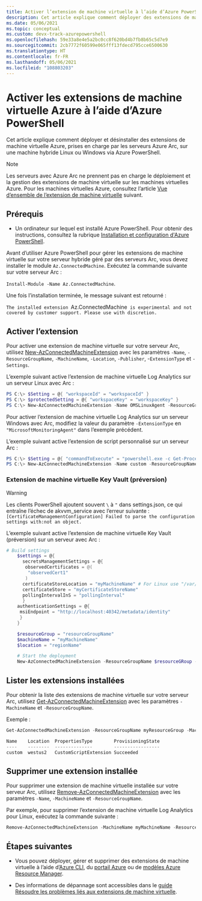 ```yaml
---
title: Activer l’extension de machine virtuelle à l’aide d’Azure PowerShell
description: Cet article explique comment déployer des extensions de machine virtuelle sur des serveurs Azure Arc exécutés dans des environnements cloud hybrides avec Azure PowerShell.
ms.date: 05/06/2021
ms.topic: conceptual
ms.custom: devx-track-azurepowershell
ms.openlocfilehash: 59e33a8e4e5a2bc0cc8f620bd4b7fb8b65c5d7e9
ms.sourcegitcommit: 2cb7772f60599e065fff13fdecd795cce6500630
ms.translationtype: HT
ms.contentlocale: fr-FR
ms.lasthandoff: 05/06/2021
ms.locfileid: "108803203"
---
```

# <a name="enable-azure-vm-extensions-using-azure-powershell"></a>Activer les extensions de machine virtuelle Azure à l’aide d’Azure PowerShell

Cet article explique comment déployer et désinstaller des extensions de machine virtuelle Azure, prises en charge par les serveurs Azure Arc, sur une machine hybride Linux ou Windows via Azure PowerShell.

> [!NOTE]
> Les serveurs avec Azure Arc ne prennent pas en charge le déploiement et la gestion des extensions de machine virtuelle sur les machines virtuelles Azure. Pour les machines virtuelles Azure, consultez l’article [Vue d’ensemble de l’extension de machine virtuelle](../../virtual-machines/extensions/overview.md) suivant.

## <a name="prerequisites"></a>Prérequis

- Un ordinateur sur lequel est installé Azure PowerShell. Pour obtenir des instructions, consultez la rubrique [Installation et configuration d'Azure PowerShell](/powershell/azure/).

Avant d’utiliser Azure PowerShell pour gérer les extensions de machine virtuelle sur votre serveur hybride géré par des serveurs Arc, vous devez installer le module `Az.ConnectedMachine`. Exécutez la commande suivante sur votre serveur Arc :

`Install-Module -Name Az.ConnectedMachine`.

Une fois l’installation terminée, le message suivant est retourné :

`The installed extension `Az.ConnectedMachine` is experimental and not covered by customer support. Please use with discretion.`

## <a name="enable-extension"></a>Activer l’extension

Pour activer une extension de machine virtuelle sur votre serveur Arc, utilisez [New-AzConnectedMachineExtension](/powershell/module/az.connectedmachine/new-azconnectedmachineextension) avec les paramètres `-Name`, `-ResourceGroupName`, `-MachineName`, `-Location`, `-Publisher`, -`ExtensionType` et `-Settings`.

L’exemple suivant active l’extension de machine virtuelle Log Analytics sur un serveur Linux avec Arc :

```powershell
PS C:\> $Setting = @{ "workspaceId" = "workspaceId" }
PS C:\> $protectedSetting = @{ "workspaceKey" = "workspaceKey" }
PS C:\> New-AzConnectedMachineExtension -Name OMSLinuxAgent -ResourceGroupName "myResourceGroup" -MachineName "myMachine" -Location "eastus" -Publisher "Microsoft.EnterpriseCloud.Monitoring" -Settings $Setting -ProtectedSetting $protectedSetting -ExtensionType "OmsAgentForLinux"
```

Pour activer l’extension de machine virtuelle Log Analytics sur un serveur Windows avec Arc, modifiez la valeur du paramètre `-ExtensionType` en `"MicrosoftMonitoringAgent"` dans l’exemple précédent.

L’exemple suivant active l’extension de script personnalisé sur un serveur Arc :

```powershell
PS C:\> $Setting = @{ "commandToExecute" = "powershell.exe -c Get-Process" }
PS C:\> New-AzConnectedMachineExtension -Name custom -ResourceGroupName myResourceGroup -MachineName myMachineName -Location eastus -Publisher "Microsoft.Compute"  -Settings $Setting -ExtensionType CustomScriptExtension
```

### <a name="key-vault-vm-extension-preview"></a>Extension de machine virtuelle Key Vault (préversion)

> [!WARNING]
> Les clients PowerShell ajoutent souvent `\` à `"` dans settings.json, ce qui entraîne l’échec de akvvm_service avec l’erreur suivante : `[CertificateManagementConfiguration] Failed to parse the configuration settings with:not an object.`

L’exemple suivant active l’extension de machine virtuelle Key Vault (préversion) sur un serveur avec Arc :

```powershell
# Build settings
    $settings = @{
      secretsManagementSettings = @{
       observedCertificates = @(
        "observedCert1"
       )
      certificateStoreLocation = "myMachineName" # For Linux use "/var/lib/waagent/Microsoft.Azure.KeyVault.Store/"
      certificateStore = "myCertificateStoreName"
      pollingIntervalInS = "pollingInterval"
      }
    authenticationSettings = @{
     msiEndpoint = "http://localhost:40342/metadata/identity"
     }
    }

    $resourceGroup = "resourceGroupName"
    $machineName = "myMachineName"
    $location = "regionName"

    # Start the deployment
    New-AzConnectedMachineExtension -ResourceGroupName $resourceGRoup -Location $location -MachineName $machineName -Name "KeyVaultForWindows or KeyVaultforLinux" -Publisher "Microsoft.Azure.KeyVault" -ExtensionType "KeyVaultforWindows or KeyVaultforLinux" -Setting (ConvertTo-Json $settings)
```

## <a name="list-extensions-installed"></a>Lister les extensions installées

Pour obtenir la liste des extensions de machine virtuelle sur votre serveur Arc, utilisez [Get-AzConnectedMachineExtension](/powershell/module/az.connectedmachine/get-azconnectedmachineextension) avec les paramètres `-MachineName` et `-ResourceGroupName`.

Exemple :

```powershell
Get-AzConnectedMachineExtension -ResourceGroupName myResourceGroup -MachineName myMachineName

Name    Location  PropertiesType        ProvisioningState
----    --------  --------------        -----------------
custom  westus2   CustomScriptExtension Succeeded
```

## <a name="remove-an-installed-extension"></a>Supprimer une extension installée

Pour supprimer une extension de machine virtuelle installée sur votre serveur Arc, utilisez [Remove-AzConnectedMachineExtension](/powershell/module/az.connectedmachine/remove-azconnectedmachineextension) avec les paramètres `-Name`, `-MachineName` et `-ResourceGroupName`.

Par exemple, pour supprimer l’extension de machine virtuelle Log Analytics pour Linux, exécutez la commande suivante :

```powershell
Remove-AzConnectedMachineExtension -MachineName myMachineName -ResourceGroupName myResourceGroup -Name OmsAgentforLinux
```

## <a name="next-steps"></a>Étapes suivantes

- Vous pouvez déployer, gérer et supprimer des extensions de machine virtuelle à l’aide d’[Azure CLI](manage-vm-extensions-cli.md), du [portail Azure](manage-vm-extensions-portal.md) ou de [modèles Azure Resource Manager](manage-vm-extensions-template.md).

- Des informations de dépannage sont accessibles dans le [guide Résoudre les problèmes liés aux extensions de machine virtuelle](troubleshoot-vm-extensions.md).
